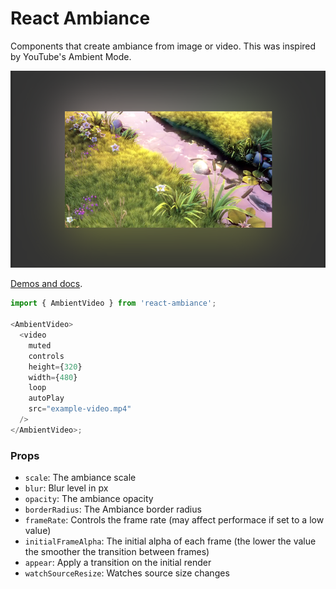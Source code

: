 # React Ambiance

Components that create ambiance from image or video. This was inspired by YouTube's Ambient Mode.

![React Ambiance](https://github.com/Gkuzin13/react-ambiance/blob/main/assets/screenshot.png)

[Demos and docs](https://gkuzin13.github.io/react-ambiance/?path=/story/ambient-video--default).

```js
import { AmbientVideo } from 'react-ambiance';

<AmbientVideo>
  <video
    muted
    controls
    height={320}
    width={480}
    loop
    autoPlay
    src="example-video.mp4"
  />
</AmbientVideo>;
```

### Props

- `scale`: The ambiance scale
- `blur`: Blur level in px
- `opacity`: The ambiance opacity
- `borderRadius`: The Ambiance border radius
- `frameRate`: Controls the frame rate (may affect performace if set to a low value)
- `initialFrameAlpha`: The initial alpha of each frame (the lower the value the smoother the transition between frames)
- `appear`: Apply a transition on the initial render
- `watchSourceResize`: Watches source size changes
